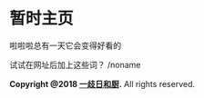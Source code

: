 # 暂时主页
啦啦啦总有一天它会变得好看的

试试在网址后加上这些词？
/noname     &nbsp;
 
<strong>Copyright @2018 <a href="http://weibo.com/rekceh">一歧日和厨</a>.</strong> All rights reserved. 
